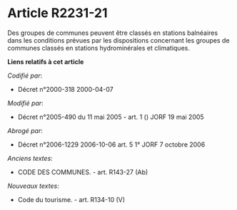 # Article R2231-21

Des groupes de communes peuvent être classés en stations balnéaires dans les conditions prévues par les dispositions
concernant les groupes de communes classés en stations hydrominérales et climatiques.

**Liens relatifs à cet article**

_Codifié par_:

  - Décret n°2000-318 2000-04-07

_Modifié par_:

  - Décret n°2005-490 du 11 mai 2005 - art. 1 () JORF 19 mai 2005

_Abrogé par_:

  - Décret n°2006-1229 2006-10-06 art. 5 1° JORF 7 octobre 2006

_Anciens textes_:

  - CODE DES COMMUNES. - art. R143-27 (Ab)

_Nouveaux textes_:

  - Code du tourisme. - art. R134-10 (V)
